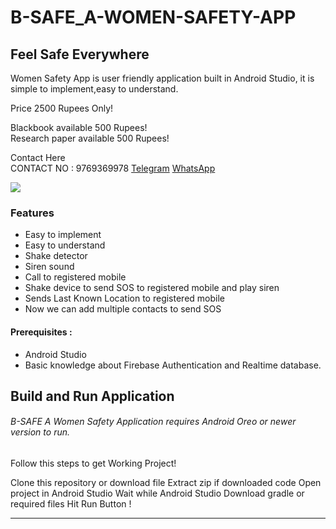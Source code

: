 # B-SAFE_A-WOMEN-SAFETY-APP
## Feel Safe Everywhere


Women Safety App is user friendly application built in Android Studio,
it is simple to implement,easy to understand.

Price 2500 Rupees Only!

Blackbook available 500 Rupees!<br>
Research paper available 500 Rupees!

Contact Here<br>
CONTACT NO : 9769369978
[Telegram]()
[WhatsApp]()


[<img src="C:\Users\Viraj\Downloads\github page.jpg"/>](https://github.com/TechHub-sv)




### Features

- Easy to implement
- Easy to understand
- Shake detector
- Siren sound
- Call to registered mobile
- Shake device to send SOS to registered mobile and play siren
- Sends Last Known Location to registered mobile
- Now we can add multiple contacts to send SOS

#### Prerequisites :
- Android Studio
- Basic knowledge about Firebase Authentication and Realtime database.
## Build and Run Application

###### B-SAFE A Women Safety Application requires Android Oreo or newer version to run.
Follow this steps to get Working Project!

Clone this repository or download file
Extract zip if downloaded code
Open project in Android Studio
Wait while Android Studio Download gradle or required files
Hit Run Button !


------------
